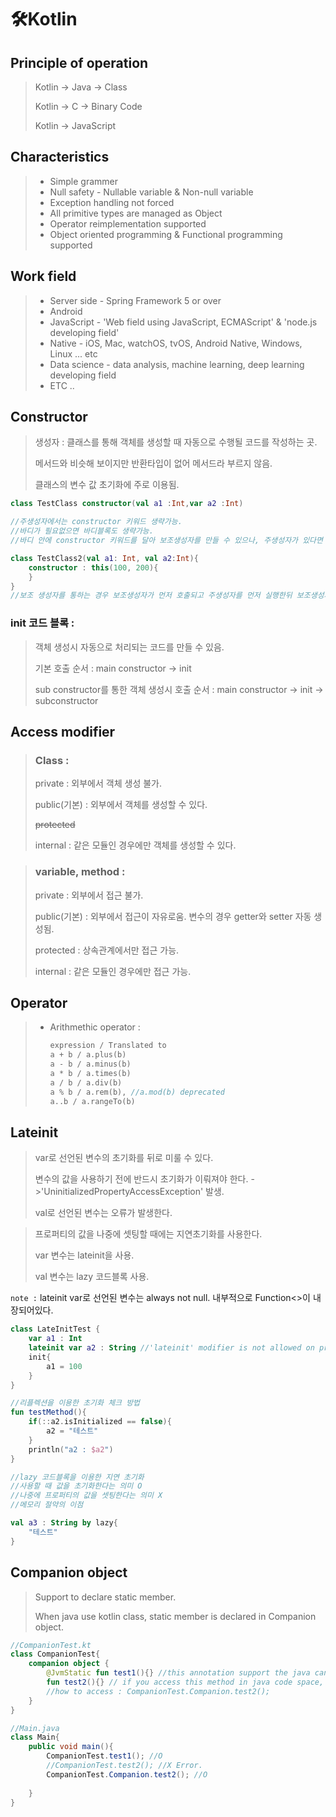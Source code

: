 # 🛠️Kotlin

## Principle of operation

> Kotlin -> Java -> Class
>
> Kotlin -> C -> Binary Code
>
> Kotlin -> JavaScript



## Characteristics

> + Simple grammer
> + Null safety - Nullable variable & Non-null variable
> + Exception handling not forced
> + All primitive types are managed as Object
> + Operator reimplementation supported
> + Object oriented programming & Functional programming supported



## Work field

> + Server side - Spring Framework 5 or over
> + Android
> + JavaScript - 'Web field using JavaScript, ECMAScript' & 'node.js developing field'
> + Native - iOS, Mac, watchOS, tvOS, Android Native, Windows, Linux ... etc
> + Data science - data analysis, machine learning, deep learning developing field
> + ETC ..



## Constructor

> 생성자 : 클래스를 통해 객체를 생성할 때 자동으로 수행될 코드를 작성하는 곳.
>
> 메서드와 비슷해 보이지만 반환타입이 없어 메서드라 부르지 않음.
>
> 클래스의 변수 값 초기화에 주로 이용됨.

`````kotlin
class TestClass constructor(val a1 :Int,var a2 :Int)

//주생성자에서는 constructor 키워드 생략가능.
//바디가 필요없으면 바디블록도 생략가능.
//바디 안에 constructor 키워드를 달아 보조생성자를 만들 수 있으나, 주생성자가 있다면 주생설자를 호출해줘야함.

class TestClass2(val a1: Int, val a2:Int){
    constructor : this(100, 200){
    }
}
//보조 생성자를 통하는 경우 보조생성자가 먼저 호출되고 주생성자를 먼저 실행한뒤 보조생성자의 블록이 실행된다.
`````

### init 코드 블록 :

> 객체 생성시 자동으로 처리되는 코드를 만들 수 있음.
>
> 기본 호출 순서 : main constructor -> init
>
> sub constructor를 통한 객체 생성시 호출 순서 : main constructor -> init -> subconstructor



## Access modifier

> ### Class :
>
> private : 외부에서 객체 생성 불가.
>
> public(기본) : 외부에서 객체를 생성할 수 있다.
>
> ~~protected~~
>
> internal : 같은 모듈인 경우에만 객체를 생성할 수 있다.

> ### variable, method :
>
> private : 외부에서 접근 불가.
>
> public(기본) : 외부에서 접근이 자유로움. 변수의 경우 getter와 setter 자동 생성됨.
>
> protected : 상속관계에서만 접근 가능.
>
> internal : 같은 모듈인 경우에만 접근 가능.

## Operator

> + Arithmethic operator :
>
>   ```kotlin
>   expression / Translated to
>   a + b / a.plus(b)
>   a - b / a.minus(b)
>   a * b / a.times(b)
>   a / b / a.div(b)
>   a % b / a.rem(b), //a.mod(b) deprecated
>   a..b / a.rangeTo(b)
>   
>   ```
>
>   

## Lateinit

> var로 선언된 변수의 초기화를 뒤로 미룰 수 있다.
>
> 변수의 값을 사용하기 전에 반드시 초기화가 이뤄져야 한다.
> ->'UninitializedPropertyAccessException' 발생.
>
> val로 선언된 변수는 오류가 발생한다.

> 프로퍼티의 값을 나중에 셋팅할 때에는 지연초기화를 사용한다.
>
> var 변수는 lateinit을 사용.
>
> val 변수는 lazy 코드블록 사용.

`note :` lateinit var로 선언된 변수는 always not null. 내부적으로 Function<>이 내장되어있다. 

`````kotlin
class LateInitTest {
    var a1 : Int
    lateinit var a2 : String //'lateinit' modifier is not allowed on properties of primitive types.
    init{
        a1 = 100
    }
}
`````

`````kotlin
//리플렉션을 이용한 초기화 체크 방법
fun testMethod(){
    if(::a2.isInitialized == false){
        a2 = "테스트"
    }
    println("a2 : $a2")
}
`````

`````kotlin
//lazy 코드블록을 이용한 지연 초기화
//사용할 때 값을 초기화한다는 의미 O
//나중에 프로퍼티의 값을 셋팅한다는 의미 X
//메모리 절약의 이점

val a3 : String by lazy{
    "테스트"
}

`````



## Companion object

> Support to declare static member.
>
> When java use kotlin class, static member is declared in Companion object. 

`````kotlin
//CompanionTest.kt
class CompanionTest{
    companion object {
        @JvmStatic fun test1(){} //this annotation support the java can access like java class access way. how to access : CompanionTest.test1(); 
        fun test2(){} // if you access this method in java code space,
        //how to access : CompanionTest.Companion.test2();
    }
}
`````

`````java
//Main.java
class Main{
    public void main(){
        CompanionTest.test1(); //O
        //CompanionTest.test2(); //X Error.
        CompanionTest.Companion.test2(); //O
        
    }
}
`````



